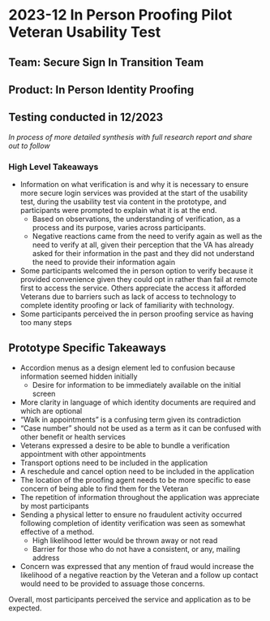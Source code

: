# 2023-12 In Person Proofing Pilot Veteran Usability Test 

## Team: Secure Sign In Transition Team
## Product: In Person Identity Proofing 
## Testing conducted in 12/2023

_In process of more detailed synthesis with full research report and share out to follow_

### High Level Takeaways
- Information on what verification is and why it is necessary to ensure more secure login services was provided at the start of the usability test, during the usability test via content in the prototype, and participants were prompted to explain what it is at the end.
  - Based on observations, the understanding of verification, as a process and its purpose, varies across participants. 
  - Negative reactions came from the need to verify again as well as the need to verify at all, given their perception that the VA has already asked for their information in the past and they did not understand the need to provide their information again
- Some participants welcomed the in person option to verify because it provided convenience given they could opt in rather than fail at remote first to access the service. Others appreciate the access it afforded Veterans due to barriers such as lack of access to technology to complete identity proofing or lack of familiarity with technology.
- Some participants perceived the in person proofing service as having too many steps 

## Prototype Specific Takeaways
- Accordion menus as a design element led to confusion because information seemed hidden initially
  - Desire for information to be immediately available on the initial screen
- More clarity in language of which identity documents are required and which are optional
- “Walk in appointments” is a confusing term given its contradiction
- “Case number” should not be used as a term as it can be confused with other benefit or health services 
- Veterans expressed a desire to be able to bundle a verification appointment with other appointments
- Transport options need to be included in the application
- A reschedule and cancel option need to be included in the application
- The location of the proofing agent needs to be more specific to ease concern of being able to find them for the Veteran
- The repetition of information throughout the application was appreciate by most participants
- Sending a physical letter to ensure no fraudulent activity occurred following completion of identity verification was seen as somewhat effective of a method.
  - High likelihood letter would be thrown away or not read
  - Barrier for those who do not have a consistent, or any, mailing address
- Concern was expressed that any mention of fraud would increase the likelihood of a negative reaction by the Veteran and a follow up contact would need to be provided to assuage those concerns. 

Overall, most participants perceived the service and application as to be expected.
